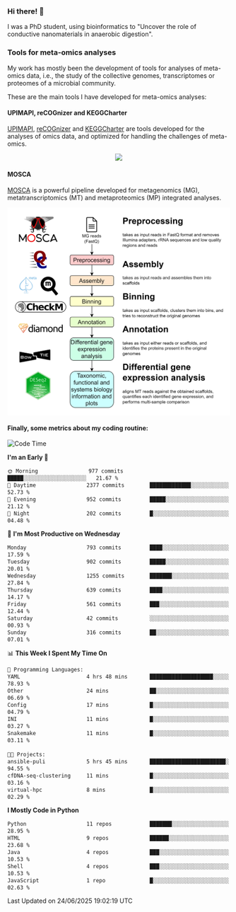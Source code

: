 ### Hi there! 👋

I was a PhD student, using bioinformatics to "Uncover the role of conductive nanomaterials in anaerobic digestion".

### Tools for meta-omics analyses

My work has mostly been the development of tools for analyses of meta-omics data, i.e., the study of the collective genomes, transcriptomes or proteomes of a microbial community.

These are the main tools I have developed for meta-omics analyses:

#### UPIMAPI, reCOGnizer and KEGGCharter

[UPIMAPI](https://github.com/iquasere/UPIMAPI), [reCOGnizer](https://github.com/iquasere/reCOGnizer) and [KEGGCharter](https://github.com/iquasere/KEGGCharter) are tools developed for the analyses of omics data, and optimized for handling the challenges of meta-omics.

<p align="center">
    <img src="assets/annotation_paper.png">
</p>

#### MOSCA

[MOSCA](https://github.com/iquasere/MOSCA) is a powerful pipeline developed for metagenomics (MG), metatranscriptomics (MT) and metaproteomics (MP) integrated analyses.

<p align="center">
    <img src="assets/mosca_workflow.png" align="center" width="700">
</p>


#### Finally, some metrics about my coding routine:

<!--START_SECTION:waka-->
![Code Time](http://img.shields.io/badge/Code%20Time-959%20hrs%2039%20mins-blue)

**I'm an Early 🐤** 

```text
🌞 Morning                977 commits         █████░░░░░░░░░░░░░░░░░░░░   21.67 % 
🌆 Daytime                2377 commits        █████████████░░░░░░░░░░░░   52.73 % 
🌃 Evening                952 commits         █████░░░░░░░░░░░░░░░░░░░░   21.12 % 
🌙 Night                  202 commits         █░░░░░░░░░░░░░░░░░░░░░░░░   04.48 % 
```
📅 **I'm Most Productive on Wednesday** 

```text
Monday                   793 commits         ████░░░░░░░░░░░░░░░░░░░░░   17.59 % 
Tuesday                  902 commits         █████░░░░░░░░░░░░░░░░░░░░   20.01 % 
Wednesday                1255 commits        ███████░░░░░░░░░░░░░░░░░░   27.84 % 
Thursday                 639 commits         ████░░░░░░░░░░░░░░░░░░░░░   14.17 % 
Friday                   561 commits         ███░░░░░░░░░░░░░░░░░░░░░░   12.44 % 
Saturday                 42 commits          ░░░░░░░░░░░░░░░░░░░░░░░░░   00.93 % 
Sunday                   316 commits         ██░░░░░░░░░░░░░░░░░░░░░░░   07.01 % 
```


📊 **This Week I Spent My Time On** 

```text
💬 Programming Languages: 
YAML                     4 hrs 48 mins       ████████████████████░░░░░   78.93 % 
Other                    24 mins             ██░░░░░░░░░░░░░░░░░░░░░░░   06.69 % 
Config                   17 mins             █░░░░░░░░░░░░░░░░░░░░░░░░   04.79 % 
INI                      11 mins             █░░░░░░░░░░░░░░░░░░░░░░░░   03.27 % 
Snakemake                11 mins             █░░░░░░░░░░░░░░░░░░░░░░░░   03.11 % 

🐱‍💻 Projects: 
ansible-puli             5 hrs 45 mins       ████████████████████████░   94.55 % 
cfDNA-seq-clustering     11 mins             █░░░░░░░░░░░░░░░░░░░░░░░░   03.16 % 
virtual-hpc              8 mins              █░░░░░░░░░░░░░░░░░░░░░░░░   02.29 % 
```

**I Mostly Code in Python** 

```text
Python                   11 repos            ███████░░░░░░░░░░░░░░░░░░   28.95 % 
HTML                     9 repos             ██████░░░░░░░░░░░░░░░░░░░   23.68 % 
Java                     4 repos             ███░░░░░░░░░░░░░░░░░░░░░░   10.53 % 
Shell                    4 repos             ███░░░░░░░░░░░░░░░░░░░░░░   10.53 % 
JavaScript               1 repo              █░░░░░░░░░░░░░░░░░░░░░░░░   02.63 % 
```




 Last Updated on 24/06/2025 19:02:19 UTC
<!--END_SECTION:waka-->
